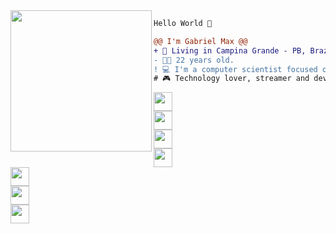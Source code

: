 <img align="left" height="226" src="https://i.imgur.com/kPL8l84.gif"/>

```diff
Hello World 👋

@@ I'm Gabriel Max @@
+ 📌 Living in Campina Grande - PB, Brazil 🇧🇷.
- 👦🏽 22 years old.
! 💻 I'm a computer scientist focused on improve my fullstack skills and external api (like Discord).
# 🎮 Technology lover, streamer and developer of a gamer community.
```

<code><a href="https://www.instagram.com/gabrielmax.vm/" target="_blank"><img height="30" src="https://i.imgur.com/r8Kc9zz.png"></a> 
  <a href="https://twitter.com/gmaxinho" target="_blank"><img height="30" src="https://i.imgur.com/nw4aHCI.png"></a>
  <a href="https://www.facebook.com/gabrielmax.vm/" target="_blank"><img height="30" src="https://imgur.com/O47A9i6.png"></a>
  <a href="https://www.linkedin.com/in/manomax/" target="_blank"><img height="30" src="https://i.imgur.com/tEV2Jk7.png"></a>
  <a href="https://www.twitch.tv/maninhomax" target="_blank"><img height="30" src="https://i.imgur.com/vTn1mq6.png"></a>
  <a href="https://discord.gg/ASwuvJr" target="_blank"><img height="30" src="https://i.imgur.com/a5dSRnN.png"></a>
  <a href="https://linktr.ee/MelhorDeTres" target="_blank"><img height="30" src="https://imgur.com/OHjHoyn.png"></a>
</code>

<!-- README.md Profile Model by: @anabastos -->

<!--
**ManoMax/ManoMax** is a ✨ _special_ ✨ repository because its `README.md` (this file) appears on your GitHub profile.

Here are some ideas to get you started:

- 🔭 I’m currently working on ...
- 🌱 I’m currently learning ...
- 👯 I’m looking to collaborate on ...
- 🤔 I’m looking for help with ...
- 💬 Ask me about ...
- 📫 How to reach me: ...
- 😄 Pronouns: ...
- ⚡ Fun fact: ...

-->
